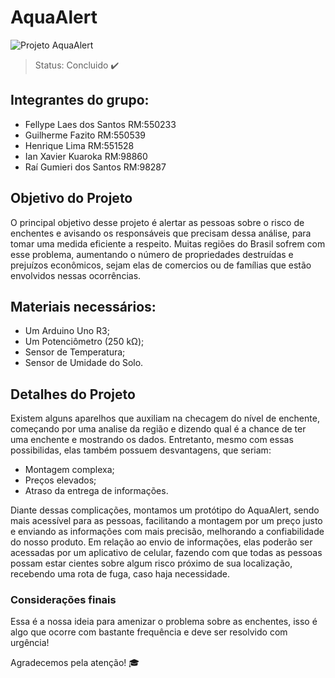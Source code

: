 <h1> AquaAlert </h1> 

![Projeto AquaAlert](https://github.com/raigumieri/Sprint2-EDGE/assets/127215645/53a9493a-d933-404e-a8e3-2a8d52a0950d)

> Status: Concluido ✔️

 ## Integrantes do grupo: 
 + Fellype Laes dos Santos  RM:550233
 + Guilherme Fazito  RM:550539
 + Henrique Lima  RM:551528
 + Ian Xavier Kuaroka RM:98860
 + Raí Gumieri dos Santos  RM:98287

<h2> Objetivo do Projeto </h2>
<p> O principal objetivo desse projeto é alertar as pessoas sobre o risco de enchentes e avisando os responsáveis que precisam dessa análise, para tomar uma medida eficiente a respeito. Muitas regiões do Brasil sofrem com esse problema, aumentando o número de propriedades destruídas e prejuízos econômicos, sejam elas de comercios ou de famílias que estão envolvidos nessas ocorrências. </p>

## Materiais necessários:
+ Um Arduino Uno R3;
+ Um Potenciômetro (250 kΩ);
+ Sensor de Temperatura;
+ Sensor de Umidade do Solo.


<h2>  Detalhes do Projeto </h2>
<p> Existem alguns aparelhos que auxiliam na checagem do nível de enchente, começando por uma analise da região e dizendo qual é a chance de ter uma enchente e mostrando os dados. Entretanto, mesmo com essas possibilidas, elas também possuem desvantagens, que seriam: </p>

<ul>
  <li> Montagem complexa; </li>
  <li> Preços elevados; </li>
  <li> Atraso da entrega de informações. </li>
</ul>

<p> Diante dessas complicações, montamos um protótipo do AquaAlert, sendo mais acessível para as pessoas, facilitando a montagem por um preço justo e enviando as informações com mais precisão, melhorando a confiabilidade do nosso produto. Em relação ao envio de informações, elas poderão ser acessadas por um aplicativo de celular, fazendo com que todas as pessoas possam estar cientes sobre algum risco próximo de sua localização, recebendo uma rota de fuga, caso haja necessidade.</p>


<h3> Considerações finais </h3>

<p> Essa é a nossa ideia para amenizar o problema sobre as enchentes, isso é algo que ocorre com bastante frequência e deve ser resolvido com urgência! </p>


<p> Agradecemos pela atenção! 🎓 </p>
